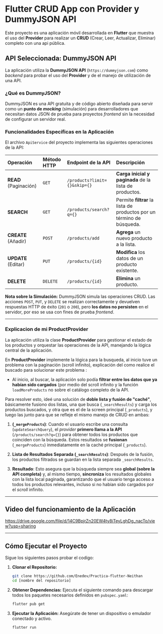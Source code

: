 # Flutter CRUD App con Provider y DummyJSON API

Este proyecto es una aplicación móvil desarrollada en **Flutter** que muestra el uso del **Provider** para realizar un **CRUD** (Crear, Leer, Actualizar, Eliminar) completo con una api pública.

## API Seleccionada: DummyJSON API

La aplicación utiliza la **DummyJSON API** (`https://dummyjson.com`) como *backend* para probar el uso del **Provider** y de el manejo de utilización de una API.

### ¿Qué es DummyJSON?

DummyJSON es una API gratuita y de código abierto diseñada para servir como un **punto de *mocking*** (simulación) para desarrolladores que necesitan datos JSON de prueba para proyectos *frontend* sin la necesidad de configurar un servidor real.

### Funcionalidades Específicas en la Aplicación

El archivo `ApiService` del proyecto implementa las siguientes operaciones de la API:

| Operación | Método HTTP | Endpoint de la API | Descripción |
| :--- | :--- | :--- | :--- |
| **READ** (Paginación) | `GET` | `/products?limit={}&skip={}` | **Carga inicial y paginada** de la lista de productos. |
| **SEARCH** | `GET` | `/products/search?q={}` | Permite **filtrar** la lista de productos por un término de búsqueda. |
| **CREATE** (Añadir) | `POST` | `/products/add` | **Agrega** un nuevo producto a la lista. |
| **UPDATE** (Editar) | `PUT` | `/products/{id}` | **Modifica** los datos de un producto existente. |
| **DELETE** | `DELETE` | `/products/{id}` | **Elimina** un producto. |

**Nota sobre la Simulación:** DummyJSON simula las operaciones CRUD. Las acciones `POST`, `PUT`, y `DELETE` se realizan correctamente y devuelven respuestas HTTP de éxito (`201` o `200`), pero **los datos no persisten** en el servidor, por eso se usa con fines de prueba *frontend*.

---

### Explicacion de mi ProductProvider

La aplicación utiliza la clase **ProductProvider** para gestionar el estado de los productos y orquestar las operaciones de la API, manejando la lógica central de la aplicación.

En **ProductProvider**  implemente la lógica para la busqueda, al inicio tuve un problema con la paginación (scroll infinito), explicación del como realice el buscado para solucionar este problema :

- Al inicio, al buscar, la aplicación solo podía **filtrar entre los datos que ya habían sido cargados** (por medio del scroll infinito y la función `loadMoreProducts` no sobre el catálogo completo de la API.

Para resolver esto, ideé una solución de **doble lista y fusión de "caché"**, básicamente fusiono dos listas, una que busca (`_searchResults`) y carga los productos buscados, y otra que es el de la screen principal (`_products`), y luego las junto para que se refleje el mismo manejo de CRUD en ambas:

1.  **(`_mergeProducts`)**: Cuando el usuario escribe una consulta (`updateSearchQuery`), el *provider* **primero llama a la API** (`/products/search?q={}`) para obtener todos los productos que coinciden con la búsqueda. Estos resultados se **fusionan** (`_mergeProducts`) inmediatamente en la caché principal (`_products`).

2.  **Lista de Resultados Separada (`_searchResults`)**: Después de la fusión, los productos filtrados se guardan en la lista separada `_searchResults`.

3.  **Resultado**: Esto asegura que la búsqueda siempre sea **global (sobre la API completa)** y, al mismo tiempo, **sincroniza** los resultados globales con la lista local paginada, garantizando que el usuario tenga acceso a todos los productos relevantes, incluso si no habían sido cargados por el *scroll* infinito.

---

## Video del funcionamiento de la Aplicación

https://drive.google.com/file/d/14C9BpjrZn20EW4ty8iTeyLghDg_nacTo/view?usp=sharing

---

## Cómo Ejecutar el Proyecto

Sigue los siguientes pasos probar el codigo:

1.  **Clonar el Repositorio:**
    ```bash
    git clone https://github.com/Enedev/Practica-flutter-Neithan
    cd [nombre del repositorio]
    ```

2.  **Obtener Dependencias:**
    Ejecuta el siguiente comando para descargar todos los paquetes necesarios definidos en `pubspec.yaml`:
    ```bash
    flutter pub get
    ```

3.  **Ejecutar la Aplicación:**
    Asegúrate de tener un dispositivo o emulador conectado y activo.
    ```bash
    flutter run
    ```